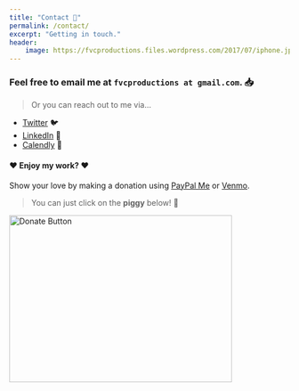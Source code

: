 ```yaml
---
title: "Contact 📨️"
permalink: /contact/
excerpt: "Getting in touch."
header:
    image: https://fvcproductions.files.wordpress.com/2017/07/iphone.jpeg
---
```


### Feel free to email me at `fvcproductions at gmail.com`. 📥

> Or you can reach out to me via...

- <a href="https://twitter.com/fvcproductions" target="_blank">Twitter</a> 🐦️
- <a href="https://linkedin.com/in/fvcproductions" target="_blank">LinkedIn</a> 👥️
- <a href="https://calendly.com/fvcproductions" target="_blank">Calendly</a> 📅

#### ❤︎ Enjoy my work? ❤︎

Show your love by making a donation using <a href="https://www.paypal.me/fvcproductions" target="_blank">PayPal Me</a> or <a href="https://venmo.com/fvcproductions" target="_blank">Venmo</a>.

> You can just click on the **piggy** below! 🐷️

<a href="https://paypal.me/fvcproductions" target="_blank"><img src="https://fvcproductions.files.wordpress.com/2015/09/donate-pig.gif" alt="Donate Button" width="400" height="300" /></a>